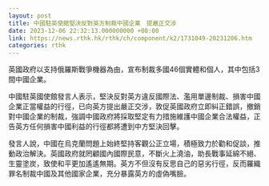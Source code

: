 ```yaml
---
layout: post
title: 中國駐英使館堅決反對英方制裁中國企業　提嚴正交涉
date: 2023-12-06 22:32:13.000000000 +08:00
link: https://news.rthk.hk/rthk/ch/component/k2/1731049-20231206.htm
categories: rthk
---
```


英國政府以支持俄羅斯戰爭機器為由，宣布制裁多國46個實體和個人，其中包括3間中國企業。

中國駐英國使館發言人表示，堅決反對英方違反國際法、濫用單邊制裁、損害中國企業正當權益的行徑，已向英方提出嚴正交涉，敦促英國政府立即糾正錯誤，撤銷對中國企業的制裁，強調中國政府將採取堅定有力措施維護中國企業合法權益，正告英方任何損害中國利益的行徑都將遭到中方堅決回擊。

發言人說，中國在烏克蘭問題上始終堅持客觀公正立場，積極致力於勸和促談，推動政治解決。英國政府就罔顧國內國際民意，不斷火上澆油，助長戰事延綿不絕、生靈塗炭，致使和平更加遙遙無期。英方不但沒有反思自己的惡劣行徑，反而羅織罪名制裁中國及其他國家企業，充分暴露英方的虛偽嘴臉。
